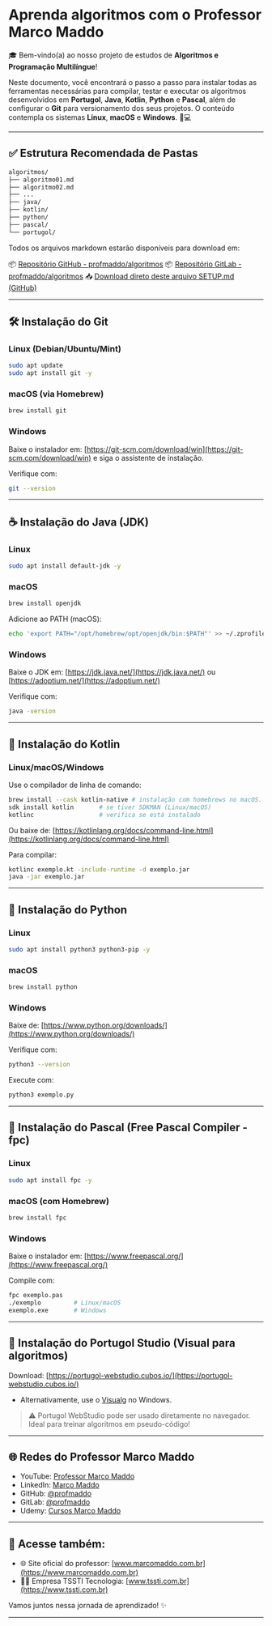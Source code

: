 # Aprenda algoritmos com o Professor Marco Maddo

🎓 Bem-vindo(a) ao nosso projeto de estudos de **Algoritmos e Programação Multilíngue**!

Neste documento, você encontrará o passo a passo para instalar todas as ferramentas necessárias para compilar, testar e executar os algoritmos desenvolvidos em **Portugol**, **Java**, **Kotlin**, **Python** e **Pascal**, além de configurar o **Git** para versionamento dos seus projetos. O conteúdo contempla os sistemas **Linux**, **macOS** e **Windows**. 🧠💻

---

## ✅ Estrutura Recomendada de Pastas

```bash
algoritmos/
├── algoritmo01.md
├── algoritmo02.md
├── ...
├── java/
├── kotlin/
├── python/
├── pascal/
└── portugol/
```

Todos os arquivos markdown estarão disponíveis para download em:

📦 [Repositório GitHub - profmaddo/algoritmos](https://github.com/profmaddo/algoritmos)
📦 [Repositório GitLab - profmaddo/algoritmos](https://gitlab.com/profmaddo/algoritmos)
📥 [Download direto deste arquivo SETUP.md (GitHub)](https://raw.githubusercontent.com/profmaddo/algoritmos/main/SETUP.md)

---

## 🛠️ Instalação do Git

### Linux (Debian/Ubuntu/Mint)

```bash
sudo apt update
sudo apt install git -y
```

### macOS (via Homebrew)

```bash
brew install git
```

### Windows

Baixe o instalador em: [https://git-scm.com/download/win](https://git-scm.com/download/win) e siga o assistente de instalação.

Verifique com:

```bash
git --version
```

---

## ☕ Instalação do Java (JDK)

### Linux

```bash
sudo apt install default-jdk -y
```

### macOS

```bash
brew install openjdk
```

Adicione ao PATH (macOS):

```bash
echo 'export PATH="/opt/homebrew/opt/openjdk/bin:$PATH"' >> ~/.zprofile
```

### Windows

Baixe o JDK em: [https://jdk.java.net/](https://jdk.java.net/) ou [https://adoptium.net/](https://adoptium.net/)

Verifique com:

```bash
java -version
```

---

## 💙 Instalação do Kotlin

### Linux/macOS/Windows

Use o compilador de linha de comando:

```bash
brew install --cask kotlin-native # instalação com homebrews no macOS.
sdk install kotlin       # se tiver SDKMAN (Linux/macOS)
kotlinc                  # verifica se está instalado
```

Ou baixe de:
[https://kotlinlang.org/docs/command-line.html](https://kotlinlang.org/docs/command-line.html)

Para compilar:

```bash
kotlinc exemplo.kt -include-runtime -d exemplo.jar
java -jar exemplo.jar
```

---

## 🐍 Instalação do Python

### Linux

```bash
sudo apt install python3 python3-pip -y
```

### macOS

```bash
brew install python
```

### Windows

Baixe de: [https://www.python.org/downloads/](https://www.python.org/downloads/)

Verifique com:

```bash
python3 --version
```

Execute com:

```bash
python3 exemplo.py
```

---

## 🧙 Instalação do Pascal (Free Pascal Compiler - fpc)

### Linux

```bash
sudo apt install fpc -y
```

### macOS (com Homebrew)

```bash
brew install fpc
```

### Windows

Baixe o instalador em: [https://www.freepascal.org/](https://www.freepascal.org/)

Compile com:

```bash
fpc exemplo.pas
./exemplo         # Linux/macOS
exemplo.exe       # Windows
```

---

## 🧠 Instalação do Portugol Studio (Visual para algoritmos)

Download: [https://portugol-webstudio.cubos.io/](https://portugol-webstudio.cubos.io/)

* Alternativamente, use o [Visualg](http://visualg3.com.br/) no Windows.

> ⚠️ Portugol WebStudio pode ser usado diretamente no navegador. Ideal para treinar algoritmos em pseudo-código!

---

## 🌐 Redes do Professor Marco Maddo

* YouTube: [Professor Marco Maddo](https://www.youtube.com/@ProfessorMarcoMaddo)
* LinkedIn: [Marco Maddo](https://www.linkedin.com/in/marcomaddo/)
* GitHub: [@profmaddo](https://github.com/profmaddo)
* GitLab: [@profmaddo](https://gitlab.com/profmaddo)
* Udemy: [Cursos Marco Maddo](https://www.udemy.com/user/marcomaddo/)

---

## 🚀 Acesse também:

* 🌐 Site oficial do professor: [www.marcomaddo.com.br](https://www.marcomaddo.com.br)
* 🧑‍💼 Empresa TSSTI Tecnologia: [www.tssti.com.br](https://www.tssti.com.br)

Vamos juntos nessa jornada de aprendizado! ✨

---
